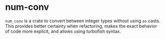 # num-conv

`num_conv` is a crate to convert between integer types without using `as` casts. This provides
better certainty when refactoring, makes the exact behavior of code more explicit, and allows using
turbofish syntax.
